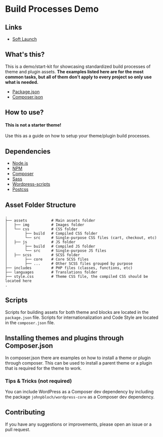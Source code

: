 # Build Processes Demo

## Links

- [Soft Launch](https://wpspecialprojectsp2.wordpress.com/2023/01/26/front-end-build-processes-task-force-product-soft-launch/)

## What's this?

This is a demo/start-kit for showcasing standardized build processes of theme and plugin assets.
**The examples listed here are for the most common tasks, but all of them don't apply to every project so only use what is needed.**

- [Package.json](https://github.com/a8cteam51/build-processes-demo/blob/trunk/package.json)
- [Composer.json](https://github.com/a8cteam51/build-processes-demo/blob/trunk/composer.json)

## How to use?

#### This is not a starter theme!

Use this as a guide on how to setup your theme/plugin build processes.

## Dependencies

- [Node.js](https://nodejs.org/en/)
- [NPM](https://www.npmjs.com/)
- [Composer](https://getcomposer.org/)
- [Sass](https://sass-lang.com/)
- [Wordpress-scripts](https://developer.wordpress.org/block-editor/packages/packages-scripts/)
- [Postcss](https://postcss.org/)

## Asset Folder Structure

```console
.
├── assets           # Main assets folder
│   ├── img          # Images folder
│   └── css          # CSS folder
│        ├── build   # Compiled CSS folder
│        └── src     # Single-purpose CSS files (cart, checkout, etc)
│   ├── js           # JS folder
│        ├── build   # Compiled JS folder
│        └── src     # Single-purpose JS files
│   ├── scss         # SCSS folder
│        ├── core    # Core SCSS files
│        ├── ...     # Other SCSS files grouped by purpose
├── includes         # PHP files (classes, functions, etc)
├── languages        # Translations folder
├── style.css        # Theme CSS file, the compiled CSS should be located here
.
```

## Scripts

Scripts for building assets for both theme and blocks are located in the `package.json` file.
Scripts for internationalization and Code Style are located in the `composer.json` file.

## Installing themes and plugins through Composer.json

In composer.json there are examples on how to install a theme or plugin through composer.
This can be used to install a parent theme or a plugin that is required for the theme to work.

### Tips & Tricks (not required)

You can include WordPress as a Composer dev dependency by including the package `johnpbloch/wordpress-core` as a Composer dev dependency.

## Contributing

If you have any suggestions or improvements, please open an issue or a pull request.
